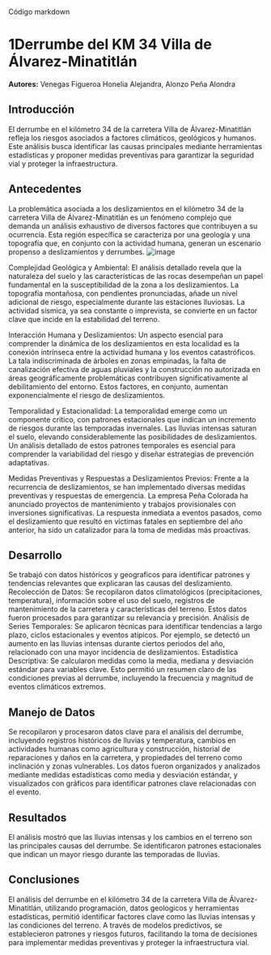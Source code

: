 Código markdown
# 1Derrumbe del KM 34 Villa de Álvarez-Minatitlán
**Autores:** Venegas Figueroa Honelia Alejandra, Alonzo Peña Alondra

## Introducción
El derrumbe en el kilómetro 34 de la carretera Villa de Álvarez-Minatitlán refleja los riesgos asociados a factores climáticos,
geológicos y humanos. Este análisis busca identificar las causas principales mediante herramientas estadísticas y proponer 
medidas preventivas para garantizar la seguridad vial y proteger la infraestructura.

## Antecedentes
La problemática asociada a los deslizamientos en el kilómetro 34 de la carretera Villa de Álvarez-Minatitlán es un fenómeno 
complejo que demanda un análisis exhaustivo de diversos factores que contribuyen a su ocurrencia. Esta región específica se 
caracteriza por una geología y una topografía que, en conjunto con la actividad humana, generan un escenario propenso a 
deslizamientos y derrumbes.
![image](https://github.com/user-attachments/assets/d87e3472-b10a-4444-981a-b2217f015ebe)

Complejidad Geológica y Ambiental:
El análisis detallado revela que la naturaleza del suelo y las características de las
rocas desempeñan un papel fundamental en la susceptibilidad de la zona a los
deslizamientos. La topografía montañosa, con pendientes pronunciadas, añade un
nivel adicional de riesgo, especialmente durante las estaciones lluviosas. La
actividad sísmica, ya sea constante o imprevista, se convierte en un factor clave
que incide en la estabilidad del terreno.

Interacción Humana y Deslizamientos:
Un aspecto esencial para comprender la dinámica de los deslizamientos en esta
localidad es la conexión intrínseca entre la actividad humana y los eventos
catastróficos. La tala indiscriminada de árboles en zonas empinadas, la falta de
canalización efectiva de aguas pluviales y la construcción no autorizada en áreas
geográficamente problemáticas contribuyen significativamente al debilitamiento del
entorno. Estos factores, en conjunto, aumentan exponencialmente el riesgo de
deslizamientos.

Temporalidad y Estacionalidad:
La temporalidad emerge como un componente crítico, con patrones estacionales
que indican un incremento de riesgos durante las temporadas invernales. Las
lluvias intensas saturan el suelo, elevando considerablemente las posibilidades de
deslizamientos. Un análisis detallado de estos patrones temporales es esencial
para comprender la variabilidad del riesgo y diseñar estrategias de prevención
adaptativas.

Medidas Preventivas y Respuestas a Deslizamientos Previos:
Frente a la recurrencia de deslizamientos, se han implementado diversas medidas
preventivas y respuestas de emergencia. La empresa Peña Colorada ha
anunciado proyectos de mantenimiento y trabajos provisionales con inversiones
significativas. La respuesta inmediata a eventos pasados, como el deslizamiento
que resultó en víctimas fatales en septiembre del año anterior, ha sido un
catalizador para la toma de medidas más proactivas.



## Desarrollo
Se trabajó con datos históricos y geograficos para identificar patrones y tendencias relevantes que explicaran las causas del deslizamiento.
Recolección de Datos:
Se recopilaron datos climatológicos (precipitaciones, temperatura), información sobre el uso del suelo, registros de mantenimiento
de la carretera y características del terreno. Estos datos fueron procesados para garantizar su relevancia y precisión.
Análisis de Series Temporales:
Se aplicaron técnicas para identificar tendencias a largo plazo, ciclos estacionales y eventos atípicos. Por ejemplo, se detectó 
un aumento en las lluvias intensas durante ciertos periodos del año, relacionado con una mayor incidencia de deslizamientos.
Estadística Descriptiva:
Se calcularon medidas como la media, mediana y desviación estándar para variables clave. Esto permitió un resumen claro de las 
condiciones previas al derrumbe, incluyendo la frecuencia y magnitud de eventos climáticos extremos.


## Manejo de Datos
Se recopilaron y procesaron datos clave para el análisis del derrumbe, incluyendo registros históricos de lluvias y temperatura, 
cambios en actividades humanas como agricultura y construcción, historial de reparaciones y daños en la carretera, y propiedades 
del terreno como inclinación y zonas vulnerables. Los datos fueron organizados y analizados mediante medidas estadísticas como 
media y desviación estándar, y visualizados con gráficos para identificar patrones clave relacionadas con el evento.

## Resultados
El análisis mostró que las lluvias intensas y los cambios en el terreno son las principales causas del derrumbe. Se identificaron
patrones estacionales que indican un mayor riesgo durante las temporadas de lluvias. 

## Conclusiones
El análisis del derrumbe en el kilómetro 34 de la carretera Villa de Álvarez-Minatitlán, utilizando programación, datos geologicos y herramientas 
estadísticas, permitió identificar factores clave como las lluvias intensas y las condiciones del terreno. A través de modelos 
predictivos, se establecieron patrones y riesgos futuros, facilitando la toma de decisiones para implementar medidas preventivas 
y proteger la infraestructura vial.
